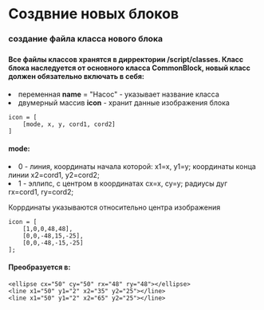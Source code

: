 <h1>Создвние новых блоков</h1>
<h3>создание файла класса нового блока<h3>
<h4>Все файлы классов хранятся в дирректории /script/classes.
Класс блока наследуется от основного класса CommonBlock, новый класс должен обязательно включать в себя:</h4>
<li>переменная <b>name</b> = "Насос" - указывает название класса</li>
<li>двумерный массив <b>icon</b> - хранит данные изображения блока</li>

	icon = [
		[mode, x, y, cord1, cord2]
	]

<h4>mode:</h4>
<li>0 - линия, координаты начала которой: x1=x, y1=y; координаты конца линии x2=cord1, y2=cord2;</li>
<li>1 - эллипс, с центром в координатах cx=x, cy=y; радиусы дуг rx=cord1, ry=cord2;</li>
<p>Коррдинаты указываются относительно центра изображения</p>

	icon = [
		[1,0,0,48,48],
		[0,0,-48,15,-25],
		[0,0,-48,-15,-25]
	];

<h4>Прeобразуется в:</h4>
 
	<ellipse cx="50" cy="50" rx="48" ry="48"></ellipse>
	<line x1="50" y1="2" x2="35" y2="25"></line>
	<line x1="50" y1="2" x2="65" y2="25"></line>
